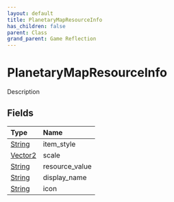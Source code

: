 ```yaml
---
layout: default
title: PlanetaryMapResourceInfo
has_children: false
parent: Class
grand_parent: Game Reflection
---
```

# PlanetaryMapResourceInfo
Description 

## Fields

| Type | Name |
|:-------------|:--------------|
| [String](/docs/game-reflection/components/string) | item_style |
| [Vector2](/docs/game-reflection/classes/vector2) | scale |
| [String](/docs/game-reflection/components/string) | resource_value |
| [String](/docs/game-reflection/components/string) | display_name |
| [String](/docs/game-reflection/components/string) | icon |

